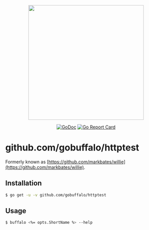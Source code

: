 <p align="center"><img src="https://github.com/gobuffalo/buffalo/blob/master/logo.svg" width="360"></p>

<p align="center">
<a href="https://godoc.org/github.com/gobuffalo/httptest"><img src="https://godoc.org/github.com/gobuffalo/httptest?status.svg" alt="GoDoc" /></a>
<a href="https://goreportcard.com/report/github.com/gobuffalo/httptest"><img src="https://goreportcard.com/badge/github.com/gobuffalo/httptest" alt="Go Report Card" /></a>
</p>

# github.com/gobuffalo/httptest

Formerly known as [https://github.com/markbates/willie](https://github.com/markbates/willie).

## Installation

```bash
$ go get -u -v github.com/gobuffalo/httptest
```

## Usage

```bash
$ buffalo <%= opts.ShortName %> --help
```
